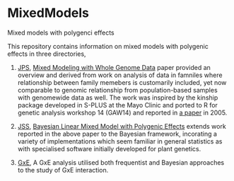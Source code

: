 # MixedModels

Mixed models with polygenci effects

This repository contains information on mixed models with polygenic effects in three directories,

1. [JPS](JPS), [Mixed Modeling with Whole Genome Data](https://www.hindawi.com/journals/jps/2012/485174/)
paper provided an overview and derived from work on analysis of data in famniles where relationship
between family memebers is customarily included, yet now comparable to genomic relationship from
population-based samples with genomewide data as well. The work was inspired by the kinship package
developed in S-PLUS at the Mayo Clinic and ported to R for genetic analysis workshop 14 (GAW14) and reported
in [a paper](https://bmcgenet.biomedcentral.com/articles/10.1186/1471-2156-6-S1-S127) in 2005.

2. [JSS](JSS), [Bayesian Linear Mixed Model with Polygenic Effects](https://www.jstatsoft.org/index)
extends work reported in the above paper to the Bayesian framework, incorating a variety of implementations
which seem familiar in general statistics as with specialised software initially developed for plant genetics.

3. [GxE](GxE), A GxE analysis utilised both frequentist and Bayesian approaches to the study of GxE interaction.


